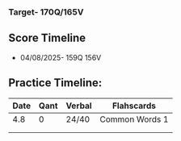 ### Target- 170Q/165V
## Score Timeline
- 04/08/2025- 159Q 156V

## Practice Timeline:

| Date | Qant | Verbal | Flahscards     |
| ---- | ---- | ------ | -------------- |
| 4.8  | 0    | 24/40  | Common Words 1 |
|      |      |        |                |
|      |      |        |                |
